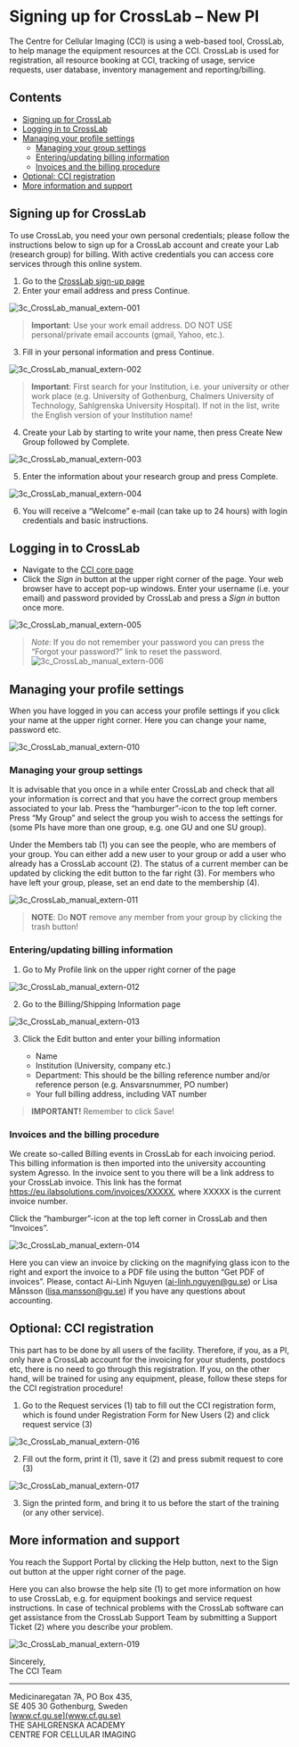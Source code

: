 # Signing up for CrossLab – New PI

The Centre for Cellular Imaging (CCI) is using a web-based tool, CrossLab, to help manage the equipment resources at the CCI. CrossLab is used for registration, all resource booking at CCI, tracking of usage, service requests, user database, inventory management and reporting/billing.

## Contents

- [Signing up for CrossLab](#signing-up-for-crosslab)
- [Logging in to CrossLab](#logging-in-to-crosslab)
- [Managing your profile settings](#managing-your-profile-settings)
    - [Managing your group settings](#managing-your-group-settings)
    - [Entering/updating billing information](#enteringupdating-billing-information)
    - [Invoices and the billing procedure](#invoices-and-the-billing-procedure)
- [Optional: CCI registration](#optional-cci-registration)
- [More information and support](#more-information-and-support)

## Signing up for CrossLab

To use CrossLab, you need your own personal credentials; please follow the instructions below to sign up for a CrossLab account and create your Lab (research group) for billing. With active credentials you can access core services through this online system.

1. Go to the [CrossLab sign-up page](https://gothenburg.corefacilities.org/account/1212/signup?sc_id=3429)
2. Enter your email address and press Continue.

![3c_CrossLab_manual_extern-001](assets/3c_CrossLab_manual_extern/3c_CrossLab_manual_extern-001.jpg)

> **Important**: Use your work email address. DO NOT USE personal/private email accounts (gmail, Yahoo, etc.).

3. Fill in your personal information and press Continue.

![3c_CrossLab_manual_extern-002](assets/3c_CrossLab_manual_extern/3c_CrossLab_manual_extern-002.jpg)

> **Important**: First search for your Institution, i.e. your university or other work place (e.g. University of Gothenburg, Chalmers University of Technology, Sahlgrenska University Hospital). If not in the list, write the English version of your Institution name!

4. Create your Lab by starting to write your name, then press Create New Group followed by Complete.

![3c_CrossLab_manual_extern-003](assets/3c_CrossLab_manual_extern/3c_CrossLab_manual_extern-003.jpg)

5. Enter the information about your research group and press Complete.

![3c_CrossLab_manual_extern-004](assets/3c_CrossLab_manual_extern/3c_CrossLab_manual_extern-004.jpg)

6. You will receive a “Welcome” e-mail (can take up to 24 hours) with login credentials and basic instructions.

## Logging in to CrossLab

- Navigate to the [CCI core page](https://gothenburg.corefacilities.org/service_center/show_external/3429)
- Click the *Sign in* button at the upper right corner of the page. Your web browser have to accept pop-up windows. Enter your username (i.e. your email) and password provided by CrossLab and press a *Sign in* button once more.

![3c_CrossLab_manual_extern-005](assets/3c_CrossLab_manual_extern/3c_CrossLab_manual_extern-005.jpg)

> *Note*: If you do not remember your password you can press the “Forgot your password?” link to reset the password.
![3c_CrossLab_manual_extern-006](assets/3c_CrossLab_manual_extern/3c_CrossLab_manual_extern-006.jpg)

## Managing your profile settings

When you have logged in you can access your profile settings if you click your name at the upper right corner. Here you can change your name, password etc.

![3c_CrossLab_manual_extern-010](assets/3c_CrossLab_manual_extern/3c_CrossLab_manual_extern-010.jpg)

### Managing your group settings

It is advisable that you once in a while enter CrossLab and check that all your information is correct and that you have the correct group members associated to your lab. Press the “hamburger”-icon to the top left corner. Press “My Group” and select the group you wish to access the settings for (some PIs have more than one group, e.g. one GU and one SU group).

Under the Members tab (1) you can see the people, who are members of your group. You can either add a new user to your group or add a user who already has a CrossLab account (2). The status of a current member can be updated by clicking the edit button to the far right (3). For members who have left your group, please, set an end date to the membership (4).

![3c_CrossLab_manual_extern-011](assets/3c_CrossLab_manual_extern/3c_CrossLab_manual_extern-011.jpg)

> **NOTE**: Do **NOT** remove any member from your group by clicking the trash button!

### Entering/updating billing information

1. Go to My Profile link on the upper right corner of the page

![3c_CrossLab_manual_extern-012](assets/3c_CrossLab_manual_extern/3c_CrossLab_manual_extern-012.jpg)

2. Go to the Billing/Shipping Information page

![3c_CrossLab_manual_extern-013](assets/3c_CrossLab_manual_extern/3c_CrossLab_manual_extern-013.jpg)

3. Click the Edit button and enter your billing information

    - Name
    - Institution (University, company etc.)
    - Department: This should be the billing reference number and/or reference person (e.g. Ansvarsnummer, PO number)
    - Your full billing address, including VAT number

> **IMPORTANT!** Remember to click Save!

### Invoices and the billing procedure

We create so-called Billing events in CrossLab for each invoicing period. This billing information is then imported into the university accounting system Agresso. In the invoice sent to you there will be a link address to your CrossLab invoice. This link has the format https://eu.ilabsolutions.com/invoices/XXXXX, where XXXXX is the current invoice number.

Click the “hamburger”-icon at the top left corner in CrossLab and then “Invoices”.

![3c_CrossLab_manual_extern-014](assets/3c_CrossLab_manual_extern/3c_CrossLab_manual_extern-014.jpg)

Here you can view an invoice by clicking on the magnifying glass icon to the right and export the invoice to a PDF file using the button “Get PDF of invoices”. Please, contact Ai-Linh Nguyen (ai-linh.nguyen@gu.se) or Lisa Månsson (lisa.mansson@gu.se) if you have any questions about accounting.

## Optional: CCI registration

This part has to be done by all users of the facility. Therefore, if you, as a PI, only have a CrossLab account for the invoicing for your students, postdocs etc, there is no need to go through this registration. If you, on the other hand, will be trained for using any equipment, please, follow these steps for the CCI registration procedure!

1. Go to the Request services (1) tab to fill out the CCI registration form, which is found under Registration Form for New Users (2) and click request service (3)

![3c_CrossLab_manual_extern-016](assets/3c_CrossLab_manual_extern/3c_CrossLab_manual_extern-016.jpg)

2. Fill out the form, print it (1), save it (2) and press submit request to core (3)

![3c_CrossLab_manual_extern-017](assets/3c_CrossLab_manual_extern/3c_CrossLab_manual_extern-017.jpg)

3. Sign the printed form, and bring it to us before the start of the training (or any other service).

## More information and support

You reach the Support Portal by clicking the Help button, next to the Sign out button at the upper right corner of the page.

Here you can also browse the help site (1) to get more information on how to use CrossLab, e.g. for equipment bookings and service request instructions. In case of technical problems with the CrossLab software can get assistance from the CrossLab Support Team by submitting a Support Ticket (2) where you describe your problem.

![3c_CrossLab_manual_extern-019](assets/3c_CrossLab_manual_extern/3c_CrossLab_manual_extern-019.jpg)

Sincerely,  
The CCI Team

---
Medicinaregatan 7A, PO Box 435,  
SE 405 30 Gothenburg, Sweden  
[www.cf.gu.se](www.cf.gu.se)  
THE SAHLGRENSKA ACADEMY  
CENTRE FOR CELLULAR IMAGING
